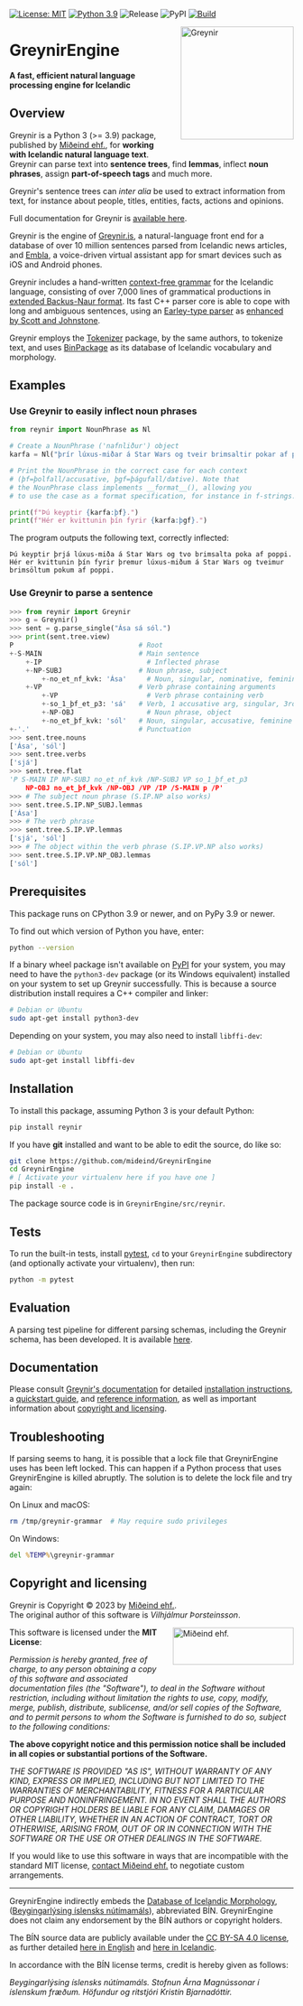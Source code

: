 [![License: MIT](https://img.shields.io/badge/License-MIT-yellow.svg)](https://opensource.org/licenses/MIT)
[![Python 3.9](https://img.shields.io/badge/python-3.9-blue.svg)](https://www.python.org/downloads/release/python-3817/)
![Release](https://shields.io/github/v/release/mideind/GreynirEngine?display_name=tag)
![PyPI](https://img.shields.io/pypi/v/reynir)
[![Build](https://github.com/mideind/GreynirEngine/actions/workflows/python-package.yml/badge.svg)]()

<img src="https://raw.githubusercontent.com/mideind/GreynirEngine/master/doc/_static/greynir-logo-large.png" alt="Greynir" width="200" height="200" align="right" style="margin-left:20px; margin-bottom: 20px;">

# GreynirEngine

**A fast, efficient natural language processing engine for Icelandic**

## Overview

Greynir is a Python 3 (>= 3.9) package,
published by [Miðeind ehf.](https://mideind.is), for
**working with Icelandic natural language text**.
Greynir can parse text into **sentence trees**, find **lemmas**,
inflect **noun phrases**, assign **part-of-speech tags** and much more.

Greynir's sentence trees can *inter alia* be used to extract
information from text, for instance about people, titles, entities, facts,
actions and opinions.

Full documentation for Greynir is [available here](https://greynir.is/doc/).

Greynir is the engine of [Greynir.is](https://greynir.is),
a natural-language front end for a database of over 10 million
sentences parsed from Icelandic news articles, and
[Embla](https://embla.is), a voice-driven virtual assistant app
for smart devices such as iOS and Android phones.

Greynir includes a hand-written
[context-free grammar](https://github.com/mideind/GreynirEngine/blob/master/src/reynir/Greynir.grammar)
for the Icelandic language, consisting of over 7,000 lines of grammatical
productions in [extended Backus-Naur format](https://en.wikipedia.org/wiki/Extended_Backus%E2%80%93Naur_form).
Its fast C++ parser core is able to cope with long and ambiguous sentences,
using an [Earley-type parser](https://en.wikipedia.org/wiki/Earley_parser)
as [enhanced by Scott and Johnstone](https://www.sciencedirect.com/science/article/pii/S0167642309000951).

Greynir employs the [Tokenizer](https://pypi.org/project/tokenizer/) package,
by the same authors, to tokenize text, and
uses [BinPackage](https://pypi.org/project/islenska/) as its database of
Icelandic vocabulary and morphology.

## Examples

### Use Greynir to easily inflect noun phrases

````python
from reynir import NounPhrase as Nl

# Create a NounPhrase ('nafnliður') object
karfa = Nl("þrír lúxus-miðar á Star Wars og tveir brimsaltir pokar af poppi")

# Print the NounPhrase in the correct case for each context
# (þf=þolfall/accusative, þgf=þágufall/dative). Note that
# the NounPhrase class implements __format__(), allowing you
# to use the case as a format specification, for instance in f-strings.

print(f"Þú keyptir {karfa:þf}.")
print(f"Hér er kvittunin þín fyrir {karfa:þgf}.")
````

The program outputs the following text, correctly inflected:

````text
Þú keyptir þrjá lúxus-miða á Star Wars og tvo brimsalta poka af poppi.
Hér er kvittunin þín fyrir þremur lúxus-miðum á Star Wars og tveimur brimsöltum pokum af poppi.
````

### Use Greynir to parse a sentence

````python
>>> from reynir import Greynir
>>> g = Greynir()
>>> sent = g.parse_single("Ása sá sól.")
>>> print(sent.tree.view)
P                               # Root
+-S-MAIN                        # Main sentence
    +-IP                          # Inflected phrase
    +-NP-SUBJ                   # Noun phrase, subject
        +-no_et_nf_kvk: 'Ása'     # Noun, singular, nominative, feminine
    +-VP                        # Verb phrase containing arguments
        +-VP                      # Verb phrase containing verb
        +-so_1_þf_et_p3: 'sá'   # Verb, 1 accusative arg, singular, 3rd p
        +-NP-OBJ                  # Noun phrase, object
        +-no_et_þf_kvk: 'sól'   # Noun, singular, accusative, feminine
+-'.'                           # Punctuation
>>> sent.tree.nouns
['Ása', 'sól']
>>> sent.tree.verbs
['sjá']
>>> sent.tree.flat
'P S-MAIN IP NP-SUBJ no_et_nf_kvk /NP-SUBJ VP so_1_þf_et_p3
    NP-OBJ no_et_þf_kvk /NP-OBJ /VP /IP /S-MAIN p /P'
>>> # The subject noun phrase (S.IP.NP also works)
>>> sent.tree.S.IP.NP_SUBJ.lemmas
['Ása']
>>> # The verb phrase
>>> sent.tree.S.IP.VP.lemmas
['sjá', 'sól']
>>> # The object within the verb phrase (S.IP.VP.NP also works)
>>> sent.tree.S.IP.VP.NP_OBJ.lemmas
['sól']
````

## Prerequisites

This package runs on CPython 3.9 or newer, and on PyPy 3.9 or newer.

To find out which version of Python you have, enter:

````sh
python --version
````

If a binary wheel package isn't available on [PyPI](https://pypi.org>)
for your system, you may need to have the `python3-dev` package
(or its Windows equivalent) installed on your
system to set up Greynir successfully. This is
because a source distribution install requires a C++ compiler and linker:

````sh
# Debian or Ubuntu
sudo apt-get install python3-dev
````

Depending on your system, you may also need to install `libffi-dev`:

````sh
# Debian or Ubuntu
sudo apt-get install libffi-dev
````

## Installation

To install this package, assuming Python 3 is your default Python:

````sh
pip install reynir
````

If you have **git** installed and want to be able to edit
the source, do like so:

````sh
git clone https://github.com/mideind/GreynirEngine
cd GreynirEngine
# [ Activate your virtualenv here if you have one ]
pip install -e .
````

The package source code is in `GreynirEngine/src/reynir`.

## Tests

To run the built-in tests, install [pytest](https://docs.pytest.org/en/latest),
`cd` to your `GreynirEngine` subdirectory (and optionally activate your
virtualenv), then run:

````sh
python -m pytest
````

## Evaluation

A parsing test pipeline for different parsing schemas, including the Greynir schema,
has been developed. It is available [here](https://github.com/mideind/ParsingTestPipe).

## Documentation

Please consult [Greynir's documentation](https://greynir.is/doc/) for detailed
[installation instructions](https://greynir.is/doc/installation.html),
a [quickstart guide](https://greynir.is/doc/quickstart.html),
and [reference information](https://greynir.is/doc/reference.html),
as well as important information about
[copyright and licensing](https://greynir.is/doc/copyright.html).

## Troubleshooting

If parsing seems to hang, it is possible that a lock file that GreynirEngine
uses has been left locked. This can happen if a Python process that uses
GreynirEngine is killed abruptly. The solution is to delete the lock file
and try again:

On Linux and macOS:

````sh
rm /tmp/greynir-grammar  # May require sudo privileges
````

On Windows:

````cmd
del %TEMP%\greynir-grammar
````

## Copyright and licensing

Greynir is Copyright © 2023 by [Miðeind ehf.](https://mideind.is).  
The original author of this software is *Vilhjálmur Þorsteinsson*.

<a href="https://mideind.is"><img src="https://raw.githubusercontent.com/mideind/GreynirEngine/master/doc/_static/mideind-horizontal-small.png" alt="Miðeind ehf."
    width="214" height="66" align="right" style="margin-left:20px; margin-bottom: 20px;"></a>

This software is licensed under the **MIT License**:

*Permission is hereby granted, free of charge, to any person*
*obtaining a copy of this software and associated documentation*
*files (the "Software"), to deal in the Software without restriction,*
*including without limitation the rights to use, copy, modify, merge,*
*publish, distribute, sublicense, and/or sell copies of the Software,*
*and to permit persons to whom the Software is furnished to do so,*
*subject to the following conditions:*

**The above copyright notice and this permission notice shall be**
**included in all copies or substantial portions of the Software.**

*THE SOFTWARE IS PROVIDED "AS IS", WITHOUT WARRANTY OF ANY KIND,*
*EXPRESS OR IMPLIED, INCLUDING BUT NOT LIMITED TO THE WARRANTIES OF*
*MERCHANTABILITY, FITNESS FOR A PARTICULAR PURPOSE AND NONINFRINGEMENT.*
*IN NO EVENT SHALL THE AUTHORS OR COPYRIGHT HOLDERS BE LIABLE FOR ANY*
*CLAIM, DAMAGES OR OTHER LIABILITY, WHETHER IN AN ACTION OF CONTRACT,*
*TORT OR OTHERWISE, ARISING FROM, OUT OF OR IN CONNECTION WITH THE*
*SOFTWARE OR THE USE OR OTHER DEALINGS IN THE SOFTWARE.*

If you would like to use this software in ways that are incompatible
with the standard MIT license, [contact Miðeind ehf.](mailto:mideind@mideind.is)
to negotiate custom arrangements.

----

GreynirEngine indirectly embeds the [Database of Icelandic Morphology](https://bin.arnastofnun.is),
([Beygingarlýsing íslensks nútímamáls](https://bin.arnastofnun.is)), abbreviated BÍN.
GreynirEngine does not claim any endorsement by the BÍN authors or copyright holders.

The BÍN source data are publicly available under the
[CC BY-SA 4.0 license](https://creativecommons.org/licenses/by-sa/4.0/), as further
detailed [here in English](https://bin.arnastofnun.is/DMII/LTdata/conditions/)
and [here in Icelandic](https://bin.arnastofnun.is/gogn/mimisbrunnur/).

In accordance with the BÍN license terms, credit is hereby given as follows:

*Beygingarlýsing íslensks nútímamáls. Stofnun Árna Magnússonar í íslenskum fræðum.*
*Höfundur og ritstjóri Kristín Bjarnadóttir.*
